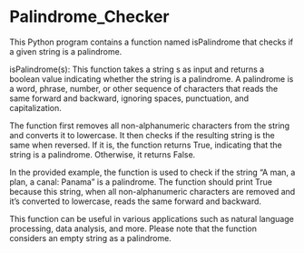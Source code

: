 # Palindrome_Checker

This Python program contains a function named isPalindrome that checks if a given string is a palindrome.

isPalindrome(s): This function takes a string s as input and returns a boolean value indicating whether the string is a palindrome. A palindrome is a word, phrase, number, or other sequence of characters that reads the same forward and backward, ignoring spaces, punctuation, and capitalization.

The function first removes all non-alphanumeric characters from the string and converts it to lowercase. It then checks if the resulting string is the same when reversed. If it is, the function returns True, indicating that the string is a palindrome. Otherwise, it returns False.

In the provided example, the function is used to check if the string “A man, a plan, a canal: Panama” is a palindrome. The function should print True because this string, when all non-alphanumeric characters are removed and it’s converted to lowercase, reads the same forward and backward.

This function can be useful in various applications such as natural language processing, data analysis, and more. Please note that the function considers an empty string as a palindrome.
